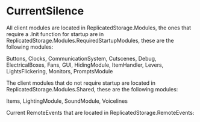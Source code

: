 # CurrentSilence

All client modules are located in ReplicatedStorage.Modules, the ones that require a .Init function for startup are in ReplicatedStorage.Modules.RequiredStartupModules, these are the following modules:

Buttons, Clocks, CommunicationSystem, Cutscenes, Debug, ElectricalBoxes, Fans, GUI, HidingModule, ItemHandler, Levers, LightsFlickering, Monitors, PromptsModule

The client modules that do not require startup are located in ReplicatedStorage.Modules.Shared, these are the following modules:

Items, LightingModule, SoundModule, Voicelines

Current RemoteEvents that are located in ReplicatedStorage.RemoteEvents:

